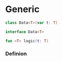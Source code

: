 # Generic

```kotlin
class Data<T>(var t: T)

interface Data<T>

fun <T> logic(t: T)

```

### Definion

